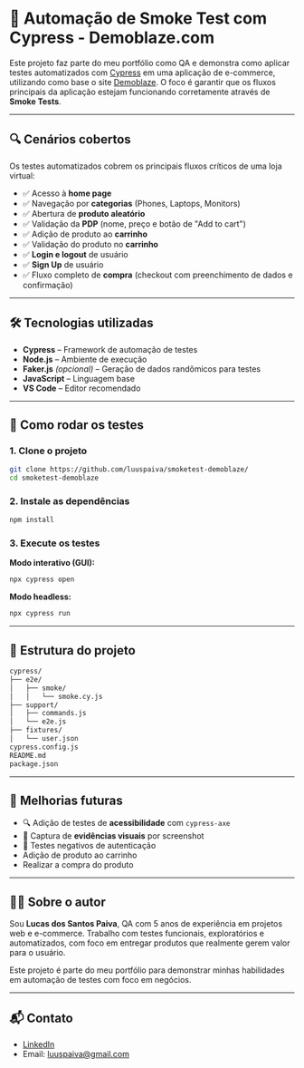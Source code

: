 # 🧪 Automação de Smoke Test com Cypress - Demoblaze.com

Este projeto faz parte do meu portfólio como QA e demonstra como aplicar testes automatizados com [Cypress](https://www.cypress.io/) em uma aplicação de e-commerce, utilizando como base o site [Demoblaze](https://www.demoblaze.com/). O foco é garantir que os fluxos principais da aplicação estejam funcionando corretamente através de **Smoke Tests**.

---

## 🔍 Cenários cobertos

Os testes automatizados cobrem os principais fluxos críticos de uma loja virtual:

- ✅ Acesso à **home page**
- ✅ Navegação por **categorias** (Phones, Laptops, Monitors)
- ✅ Abertura de **produto aleatório**
- ✅ Validação da **PDP** (nome, preço e botão de "Add to cart")
- ✅ Adição de produto ao **carrinho**
- ✅ Validação do produto no **carrinho**
- ✅ **Login e logout** de usuário
- ✅ **Sign Up** de usuário
- ✅ Fluxo completo de **compra** (checkout com preenchimento de dados e confirmação)

---

## 🛠️ Tecnologias utilizadas

- **Cypress** – Framework de automação de testes
- **Node.js** – Ambiente de execução
- **Faker.js** *(opcional)* – Geração de dados randômicos para testes
- **JavaScript** – Linguagem base
- **VS Code** – Editor recomendado

---

## 🚀 Como rodar os testes

### 1. Clone o projeto

```bash
git clone https://github.com/luuspaiva/smoketest-demoblaze/
cd smoketest-demoblaze
```

### 2. Instale as dependências

```bash
npm install
```

### 3. Execute os testes

**Modo interativo (GUI):**

```bash
npx cypress open
```

**Modo headless:**

```bash
npx cypress run
```

---

## 📁 Estrutura do projeto

```bash
cypress/
├── e2e/
│   ├── smoke/
│   │   └── smoke.cy.js
├── support/
│   ├── commands.js
│   └── e2e.js
├── fixtures/
│   └── user.json
cypress.config.js
README.md
package.json
```

---

## 🧠 Melhorias futuras

- 🔍 Adição de testes de **acessibilidade** com `cypress-axe`
- 📸 Captura de **evidências visuais** por screenshot
- 🔐 Testes negativos de autenticação
- Adição de produto ao carrinho
- Realizar a compra do produto

---

## 👨‍💻 Sobre o autor

Sou **Lucas dos Santos Paiva**, QA com 5 anos de experiência em projetos web e e-commerce. Trabalho com testes funcionais, exploratórios e automatizados, com foco em entregar produtos que realmente gerem valor para o usuário.

Este projeto é parte do meu portfólio para demonstrar minhas habilidades em automação de testes com foco em negócios.

---

## 📬 Contato

- [LinkedIn](https://www.linkedin.com/in/lucas-paiva-tec/)
- Email: luuspaiva@gmail.com
